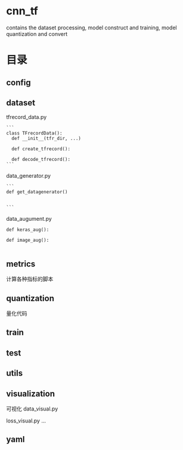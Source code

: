 # cnn_tf
contains the dataset processing, model construct and training, model quantization and convert


# 目录
## config
## dataset
  tfrecord_data.py 
  
    ```
    class TFrecordData():
      def __init__(tfr_dir, ...)

      def create_tfrecord():

      def decode_tfrecord():
    ```
    
  data_generator.py
  
    ```
    def get_datagenerator()

    
    ```
  data_augument.py
  
  ```
  def keras_aug():

  def image_aug():

  
  ```
## metrics
  计算各种指标的脚本
## quantization
  量化代码

## train

## test

## utils

## visualization 
  可视化
  data_visual.py

  loss_visual.py
  ...
## yaml


##
